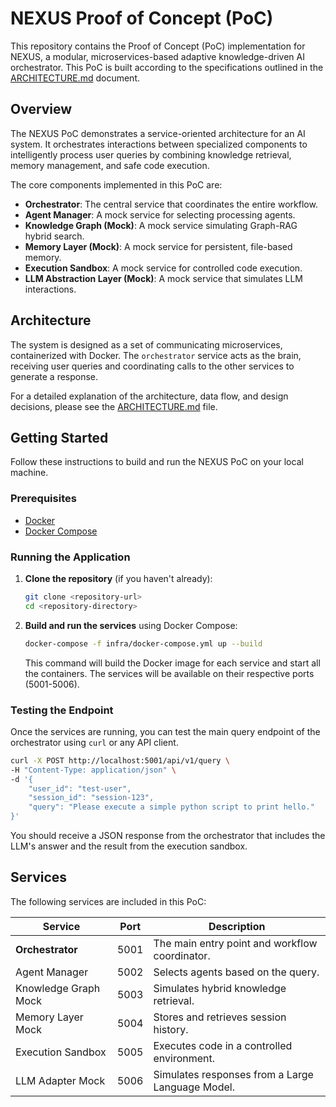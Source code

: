 # NEXUS Proof of Concept (PoC)

This repository contains the Proof of Concept (PoC) implementation for NEXUS, a modular, microservices-based adaptive knowledge-driven AI orchestrator. This PoC is built according to the specifications outlined in the [ARCHITECTURE.md](docs/ARCHITECTURE.md) document.

## Overview

The NEXUS PoC demonstrates a service-oriented architecture for an AI system. It orchestrates interactions between specialized components to intelligently process user queries by combining knowledge retrieval, memory management, and safe code execution.

The core components implemented in this PoC are:
- **Orchestrator**: The central service that coordinates the entire workflow.
- **Agent Manager**: A mock service for selecting processing agents.
- **Knowledge Graph (Mock)**: A mock service simulating Graph-RAG hybrid search.
- **Memory Layer (Mock)**: A mock service for persistent, file-based memory.
- **Execution Sandbox**: A mock service for controlled code execution.
- **LLM Abstraction Layer (Mock)**: A mock service that simulates LLM interactions.

## Architecture

The system is designed as a set of communicating microservices, containerized with Docker. The `orchestrator` service acts as the brain, receiving user queries and coordinating calls to the other services to generate a response.

For a detailed explanation of the architecture, data flow, and design decisions, please see the [ARCHITECTURE.md](docs/ARCHITECTURE.md) file.

## Getting Started

Follow these instructions to build and run the NEXUS PoC on your local machine.

### Prerequisites

- [Docker](https://docs.docker.com/get-docker/)
- [Docker Compose](https://docs.docker.com/compose/install/)

### Running the Application

1.  **Clone the repository** (if you haven't already):
    ```sh
    git clone <repository-url>
    cd <repository-directory>
    ```

2.  **Build and run the services** using Docker Compose:
    ```sh
    docker-compose -f infra/docker-compose.yml up --build
    ```
    This command will build the Docker image for each service and start all the containers. The services will be available on their respective ports (5001-5006).

### Testing the Endpoint

Once the services are running, you can test the main query endpoint of the orchestrator using `curl` or any API client.

```sh
curl -X POST http://localhost:5001/api/v1/query \
-H "Content-Type: application/json" \
-d '{
    "user_id": "test-user",
    "session_id": "session-123",
    "query": "Please execute a simple python script to print hello."
}'
```

You should receive a JSON response from the orchestrator that includes the LLM's answer and the result from the execution sandbox.

## Services

The following services are included in this PoC:

| Service                | Port | Description                                             |
| ---------------------- | ---- | ------------------------------------------------------- |
| **Orchestrator**       | 5001 | The main entry point and workflow coordinator.          |
| Agent Manager          | 5002 | Selects agents based on the query.                      |
| Knowledge Graph Mock   | 5003 | Simulates hybrid knowledge retrieval.                   |
| Memory Layer Mock      | 5004 | Stores and retrieves session history.                   |
| Execution Sandbox      | 5005 | Executes code in a controlled environment.              |
| LLM Adapter Mock       | 5006 | Simulates responses from a Large Language Model.        |